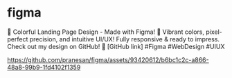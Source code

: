 # figma
🎨 Colorful Landing Page Design - Made with Figma! 🚀 Vibrant colors, pixel-perfect precision, and intuitive UI/UX! Fully responsive &amp; ready to impress. Check out my design on GitHub! 🔗 [GitHub link] #Figma #WebDesign #UIUX


https://github.com/pranesan/figma/assets/93420612/b6bc1c2c-a866-48a8-99b9-1fd4102f1359


